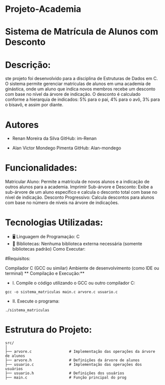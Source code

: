 # Projeto-Academia

# Sistema de Matrícula de Alunos com Desconto

# Descrição:
ste projeto foi desenvolvido para a disciplina de Estruturas de Dados em C. O sistema permite gerenciar matrículas de alunos em uma academia de ginástica, onde um aluno que indica novos membros recebe um desconto com base no nível da árvore de indicação. O desconto é calculado conforme a hierarquia de indicados: 5% para o pai, 4% para o avô, 3% para o bisavô, e assim por diante.

# Autores
- Renan Moreira da Silva
GitHub: im-Renan

- Alan Victor Mondego Pimenta
GitHub: Alan-mondego

# Funcionalidades:

Matricular Aluno: Permite a matrícula de novos alunos e a indicação de outros alunos para a academia.
Imprimir Sub-árvore e Desconto: Exibe a sub-árvore de um aluno específico e calcula o desconto total com base no nível de indicação.
Desconto Progressivo: Calcula descontos para alunos com base no número de níveis na árvore de indicações.

# Tecnologias Utilizadas:
- 🖥️ Linguagem de Programação: C
- 🔗 Bibliotecas: Nenhuma biblioteca externa necessária (somente bibliotecas padrão)
Como Executar:

#Requisitos:

Compilador C (GCC ou similar)
Ambiente de desenvolvimento (como IDE ou terminal)
** Compilação e Execução:** 
- I. Compile o código utilizando o GCC ou outro compilador C:
```
gcc -o sistema_matriculas main.c arvore.c usuario.c
```
- II. Execute o programa:
 ```
./sistema_matriculas
```
# Estrutura do Projeto:
```
src/
│
├── arvore.c                 # Implementação das operações da árvore de alunos
├── arvore.h                 # Definições da árvore de alunos
├── usuario.c                # Implementação das operações dos usuários
├── usuario.h                # Definições dos usuários
├── main.c                   # Função principal do prog
```
